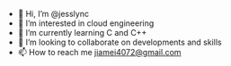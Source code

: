 - 👋 Hi, I’m @jesslync
- 👀 I’m interested in cloud engineering
- 🌱 I’m currently learning C and C++
- 💞️ I’m looking to collaborate on developments and skills
- 📫 How to reach me jiamei4072@gmail.com

<!---
jesslync/jesslync is a ✨ special ✨ repository because its `README.md` (this file) appears on your GitHub profile.
You can click the Preview link to take a look at your changes.
--->
